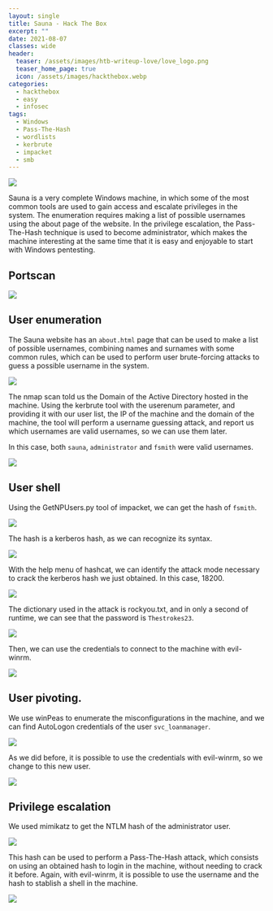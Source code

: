 ```yaml
---
layout: single
title: Sauna - Hack The Box
excerpt: ""
date: 2021-08-07
classes: wide
header:
  teaser: /assets/images/htb-writeup-love/love_logo.png
  teaser_home_page: true
  icon: /assets/images/hackthebox.webp
categories:
  - hackthebox
  - easy
  - infosec
tags:  
  - Windows
  - Pass-The-Hash
  - wordlists
  - kerbrute
  - impacket
  - smb
---
```


![](/assets/images/htb-writeup-love/love_logo.png)

Sauna is a very complete Windows machine, in which some of the most common tools are used to gain access and escalate privileges in the system. The enumeration requires making a list of possible usernames using the about page of the website. In the privilege escalation, the Pass-The-Hash technique is used to become administrator, which makes the machine interesting at the same time that it is easy and enjoyable to start with Windows pentesting.

## Portscan

![](/assets/images/htb-writeup-sauna/sauna1.png)

## User enumeration

The Sauna website has an `about.html` page that can be used to make a list of possible usernames, combining names and surnames with some common rules, which can be used to perform user brute-forcing attacks to guess a possible username in the system.

![](/assets/images/htb-writeup-sauna/sauna2.png)

The nmap scan told us the Domain of the Active Directory hosted in the machine. Using the kerbrute tool with the userenum parameter, and providing it with our user list, the IP of the machine and the domain of the machine, the tool will perform a username guessing attack, and report us which usernames are valid usernames, so we can use them later.

In this case, both `sauna`, `administrator` and `fsmith` were valid usernames.

![](/assets/images/htb-writeup-sauna/sauna3.png)


## User shell

Using the GetNPUsers.py tool of impacket, we can get the hash of `fsmith`.

![](/assets/images/htb-writeup-sauna/sauna4.png)

The hash is a kerberos hash, as we can recognize its syntax.

![](/assets/images/htb-writeup-sauna/sauna5.png)

With the help menu of hashcat, we can identify the attack mode necessary to crack the kerberos hash we just obtained. In this case, 18200.

![](/assets/images/htb-writeup-sauna/sauna6.png)

The dictionary used in the attack is rockyou.txt, and in only a second of runtime, we can see that the password is `Thestrokes23`.

![](/assets/images/htb-writeup-sauna/sauna7.png)

Then, we can use the credentials to connect to the machine with evil-winrm.

![](/assets/images/htb-writeup-sauna/sauna11.png)

## User pivoting.

We use winPeas to enumerate the misconfigurations in the machine, and we can find AutoLogon credentials of the user `svc_loanmanager`.

![](/assets/images/htb-writeup-sauna/sauna14.png)

As we did before, it is possible to use the credentials with evil-winrm, so we change to this new user.

![](/assets/images/htb-writeup-sauna/sauna16.png)

## Privilege escalation

We used mimikatz to get the NTLM hash of the administrator user.

![](/assets/images/htb-writeup-sauna/sauna17.png)

This hash can be used to perform a Pass-The-Hash attack, which consists on using an obtained hash to login in the machine, without needing to crack it before. Again, with evil-winrm, it is possible to use the username and the hash to stablish a shell in the machine.

![](/assets/images/htb-writeup-sauna/sauna18.png)